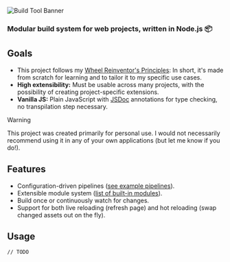 ![Build Tool Banner](https://github.com/tobloef/build-tool/assets/12204005/641c2ea4-991a-47b6-a4cd-1958813f9c9b)

### Modular build system for web projects, written in Node.js 📦

## Goals

* This project follows my [Wheel Reinventor's Principles](https://github.com/tobloef/wheel-reinventors-principles): In short, it's made from scratch for learning and to tailor it to my specific use cases.
* **High extensibility:** Must be usable across many projects, with the possibility of creating project-specific extensions.
* **Vanilla JS:** Plain JavaScript with [JSDoc](https://github.com/jsdoc/jsdoc) annotations for type checking, no transpilation step necessary.

> [!WARNING]
> This project was created primarily for personal use. I would not necessarily recommend using it in any of your own applications (but let me know if you do!).

## Features

* Configuration-driven pipelines ([see example pipelines]()).
* Extensible module system ([list of built-in modules]()).
* Build once or continuously watch for changes.
* Support for both live reloading (refresh page) and hot reloading (swap changed assets out on the fly).

## Usage

```
// TODO
```
